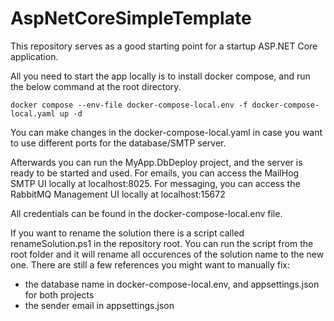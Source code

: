 # AspNetCoreSimpleTemplate
This repository serves as a good starting point for a startup ASP.NET Core application.

All you need to start the app locally is to install docker compose, and run the below command at the root directory.

```
docker compose --env-file docker-compose-local.env -f docker-compose-local.yaml up -d
```
You can make changes in the docker-compose-local.yaml in case you want to use different ports for the database/SMTP server.

Afterwards you can run the MyApp.DbDeploy project, and the server is ready to be started and used.
For emails, you can access the MailHog SMTP UI locally at localhost:8025.
For messaging, you can access the RabbitMQ Management UI locally at localhost:15672

All credentials can be found in the docker-compose-local.env file.

If you want to rename the solution there is a script called renameSolution.ps1 in the repository root.
You can run the script from the root folder and it will rename all occurences of the solution name to the new one.
There are still a few references you might want to manually fix:
- the database name in docker-compose-local.env, and appsettings.json for both projects
- the sender email in appsettings.json